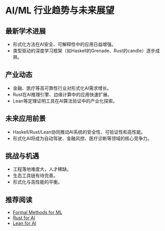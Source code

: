 # AI/ML 行业趋势与未来展望

## 最新学术进展

- 形式化方法在AI安全、可解释性中的应用日益增强。
- 类型驱动的深度学习框架（如Haskell的Grenade、Rust的candle）逐步成熟。

## 产业动态

- 金融、医疗等高可靠性行业对形式化AI需求增长。
- Rust在AI推理引擎、边缘计算中的应用快速扩展。
- Lean等定理证明工具在AI算法验证中的产业化探索。

## 未来应用前景

- Haskell/Rust/Lean协同推动AI系统的安全性、可验证性和高性能。
- 形式化AI将成为自动驾驶、金融风控、医疗诊断等领域的核心竞争力。

## 挑战与机遇

- 工程落地难度大，人才稀缺。
- 生态工具链有待完善。
- 形式化与高性能的平衡。

## 推荐阅读

- [Formal Methods for ML](https://arxiv.org/abs/2107.10121)
- [Rust for AI](https://github.com/rust-ml)
- [Lean for AI](https://leanprover-community.github.io/)
